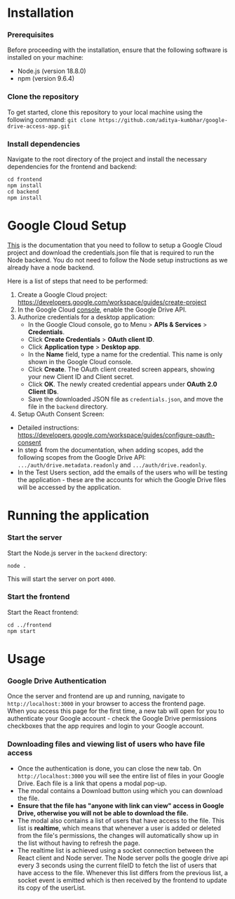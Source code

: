 
# Installation

### Prerequisites

Before proceeding with the installation, ensure that the following software is installed on your machine:

-   Node.js (version 18.8.0)
-   npm (version 9.6.4)

### Clone the repository
To get started, clone this repository to your local machine using the following command:
`git clone https://github.com/aditya-kumbhar/google-drive-access-app.git`

### Install dependencies

Navigate to the root directory of the project and install the necessary dependencies for the frontend and backend:
```
cd frontend
npm install
cd backend
npm install
```
# Google Cloud Setup

[This](https://developers.google.com/drive/api/quickstart/nodejs) is the documentation that you need to follow to setup a Google Cloud project and download the credentials.json file that is required to run the Node backend.
You do not need to follow the Node setup instructions as we already have a node backend.

Here is a list of steps that need to be performed:

1. Create a Google Cloud project:  https://developers.google.com/workspace/guides/create-project
2. In the Google Cloud [console](https://console.cloud.google.com/flows/enableapi?apiid=drive.googleapis.com), enable the Google Drive API.
3. Authorize credentials for a desktop application:
	- In the Google Cloud console, go to Menu   >  **APIs & Services**  >  **Credentials**.
	- Click  **Create Credentials**  >  **OAuth client ID**.
	- Click  **Application type**  >  **Desktop app**.
	- In the  **Name**  field, type a name for the credential. This name is only shown in the Google Cloud console.
	- Click  **Create**. The OAuth client created screen appears, showing your new Client ID and Client secret.
	- Click **OK**. The newly created credential appears under **OAuth 2.0 Client IDs**.
	- Save the downloaded JSON file as  `credentials.json`, and move the file in the `backend` directory.
4. Setup OAuth Consent Screen:
  - Detailed instructions: https://developers.google.com/workspace/guides/configure-oauth-consent  
  - In step 4 from the documentation, when adding scopes, add the following scopes from the Google Drive API: `.../auth/drive.metadata.readonly` and `.../auth/drive.readonly`. 
  - In the Test Users section, add the emails of the users who will be testing the application - these are the accounts for which the Google Drive files will be accessed by the application.

# Running the application
 
 ### Start the server
Start the Node.js server in the `backend` directory:
```
node .
```

This will start the server on port `4000`.

### Start the frontend

Start the React frontend:
```
cd ../frontend
npm start
```

# Usage

### Google Drive Authentication
Once the server and frontend are up and running, navigate to `http://localhost:3000` in your browser to access the frontend page.  
When you access this page for the first time, a new tab will open for you to authenticate your Google account - check the Google Drive permissions checkboxes that the app requires and login to your Google account.  

### Downloading files and viewing list of users who have file access

- Once the authentication is done, you can close the new tab. On `http://localhost:3000` you will see the entire list of files in your Google Drive. Each file is a link that opens a modal pop-up.
- The modal contains a Download button using which you can download the file.   
- **Ensure that the file has "anyone with link can view" access in Google Drive, otherwise you will not be able to download the file.**
- The modal also contains a list of users that have access to the file. This list is **realtime**, which means that whenever a user is added or deleted from the file's permissions, the changes will automatically show up in the list without having to refresh the page. 
- The realtime list is achieved using a socket connection between the React client and Node server. The Node server polls the google drive api every 3 seconds using the current fileID to fetch the list of users that have access to the file. Whenever this list differs from the previous list, a socket event is emitted which is then received by the frontend to update its copy of the userList.
